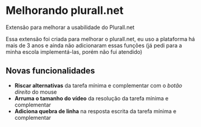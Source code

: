 # Melhorando plurall.net
Extensão para melhorar a usabilidade do Plurall.net

Essa extensão foi criada para melhorar o plurall.net, eu uso a plataforma há mais de 3 anos e ainda não adicionaram essas funções (já pedi para a minha escola implementá-las, porém não fui atendido)

## Novas funcionalidades

- **Riscar alternativas** da tarefa mínima e complementar com o *botão direito* do mouse
- **Arruma o tamanho do vídeo** da resolução da tarefa mínima e complementar
- **Adiciona quebra de linha** na resposta escrita da tarefa mínima e complementar
